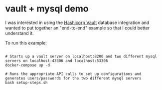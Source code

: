 # vault + mysql demo 

I was interested in using the [Hashicorp Vault](https://github.com/hashicorp/vault) database integration and wanted to put together an "end-to-end" example so that I could better understand it.

To run this example:

```

# Starts up a vault server on localhost:8200 and two different mysql servers on localhost:43306 and localhost:53306
docker-compose up -d

# Runs the appropriate API calls to set up configurations and generates users/passwords for the two different mysql servers
bash setup-steps.sh
```
